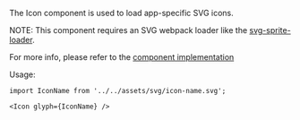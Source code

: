 The Icon component is used to load app-specific SVG icons.

NOTE: This component requires an SVG webpack loader like the [svg-sprite-loader](https://github.com/kisenka/svg-sprite-loader).

For more info, please refer to the <a href="https://github.com/gazpachu/sugui/tree/master/src/components/icon/index.jsx" target="_blank">component implementation</a>

Usage:

`import IconName from '../../assets/svg/icon-name.svg';`

`<Icon glyph={IconName} />`

